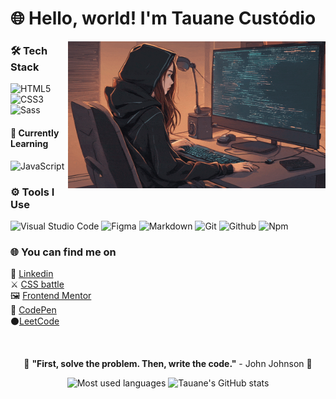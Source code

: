 # 🌐 Hello, world! I'm Tauane Custódio
<!-- 
- sites de badges:
https://dev.to/envoy_/150-badges-for-github-pnk
https://badgen.net/
https://devicon.dev/
-->

<img src="gif-readme.gif" width="412px" align="right">  

### 🛠️ Tech Stack
![HTML5](https://img.shields.io/badge/HTML5-E34F26?style=for-the-badge&logo=html5&logoColor=white)
![CSS3](https://img.shields.io/badge/CSS3-1572B6?style=for-the-badge&logo=css3&logoColor=white)
![Sass](https://img.shields.io/badge/Sass-CC6699?style=for-the-badge&logo=sass&logoColor=white)

#### 🌱 Currently Learning
![JavaScript](https://img.shields.io/badge/JavaScript-e9e900?style=for-the-badge&logo=javascript&logoColor=000000)  

### ⚙️ Tools I Use
![Visual Studio Code](https://img.shields.io/badge/-Visual%20Studio%20Code-23A9F2?style=for-the-badge&logo=Visual%20Studio%20Code&logoColor=white)
![Figma](https://img.shields.io/badge/Figma-e90000?style=for-the-badge&logo=figma&logoColor=white)
![Markdown](https://img.shields.io/badge/Markdown-000000?style=for-the-badge&logo=markdown&logoColor=white)
![Git](https://img.shields.io/badge/-Git-F44D27?style=for-the-badge&logo=Git&logoColor=white)
![Github](https://img.shields.io/badge/-Github-181717?style=for-the-badge&logo=GitHub&logoColor=white)
![Npm](https://img.shields.io/badge/-Npm-d90000?style=for-the-badge&logo=Npm&logoColor=white)  

### 🌐 You can find me on
🔷 [Linkedin](https://www.linkedin.com/in/tauanecustodio/)  
⚔️ [CSS battle](https://cssbattle.dev/player/tauanecustodio)  
🖼️ [Frontend Mentor](https://www.frontendmentor.io/profile/tauanecustodio)  
🧊 [CodePen](https://codepen.io/Tauane-Custodio)  
⚫[LeetCode](https://leetcode.com/u/Tauane/)

<br>  

<div align="center">
  
🧮 **"First, solve the problem. Then, write the code."** - John Johnson 🧮  

</div>

<div align="center">  
<!--
repositório - stats
https://github.com/anuraghazra/github-readme-stats.git
-->
  
  ![Most used languages](https://github-readme-stats.vercel.app/api/top-langs/?username=tauanecustodio&layout=donut&theme=transparent)
  ![Tauane's GitHub stats](https://github-readme-stats.vercel.app/api?username=tauanecustodio&show_icons=true&theme=transparent)
  
</div>
